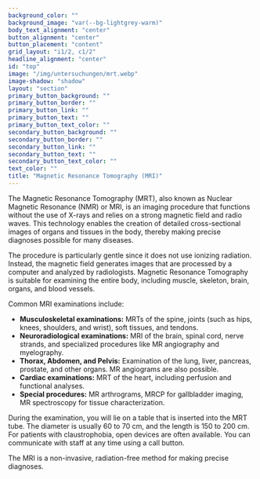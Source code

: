 ```yaml
---
background_color: ""
background_image: "var(--bg-lightgrey-warm)"
body_text_alignment: "center"
button_alignment: "center"
button_placement: "content"
grid_layout: "i1/2, c1/2"
headline_alignment: "center"
id: "top"
image: "/img/untersuchungen/mrt.webp"
image-shadow: "shadow"
layout: "section"
primary_button_background: ""
primary_button_border: ""
primary_button_link: ""
primary_button_text: ""
primary_button_text_color: ""
secondary_button_background: ""
secondary_button_border: ""
secondary_button_link: ""
secondary_button_text: ""
secondary_button_text_color: ""
text_color: ""
title: "Magnetic Resonance Tomography (MRI)"
---
```


The Magnetic Resonance Tomography (MRT), also known as Nuclear Magnetic Resonance (NMR) or MRI, is an imaging procedure that functions without the use of X-rays and relies on a strong magnetic field and radio waves. This technology enables the creation of detailed cross-sectional images of organs and tissues in the body, thereby making precise diagnoses possible for many diseases.

The procedure is particularly gentle since it does not use ionizing radiation. Instead, the magnetic field generates images that are processed by a computer and analyzed by radiologists. Magnetic Resonance Tomography is suitable for examining the entire body, including muscle, skeleton, brain, organs, and blood vessels.

Common MRI examinations include:

- **Musculoskeletal examinations:** MRTs of the spine, joints (such as hips, knees, shoulders, and wrist), soft tissues, and tendons.
- **Neuroradiological examinations:** MRI of the brain, spinal cord, nerve strands, and specialized procedures like MR angiography and myelography.
- **Thorax, Abdomen, and Pelvis:** Examination of the lung, liver, pancreas, prostate, and other organs. MR angiograms are also possible.
- **Cardiac examinations:** MRT of the heart, including perfusion and functional analyses.
- **Special procedures:** MR arthrograms, MRCP for gallbladder imaging, MR spectroscopy for tissue characterization.

During the examination, you will lie on a table that is inserted into the MRT tube. The diameter is usually 60 to 70 cm, and the length is 150 to 200 cm. For patients with claustrophobia, open devices are often available. You can communicate with staff at any time using a call button.

The MRI is a non-invasive, radiation-free method for making precise diagnoses.